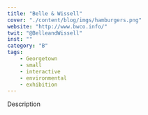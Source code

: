 ```yaml
---
title: "Belle & Wissell"
cover: "./content/blog/imgs/hamburgers.png"
website: "http://www.bwco.info/"
twit: "@BelleandWissell"
inst: ""
category: "B"
tags:
    - Georgetown
    - small
    - interactive
    - environmental
    - exhibition
---
```


Description
